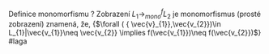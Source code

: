 Definice monomorfismu
?
Zobrazení $L_{1}\rightarrow^f_{mono}L_{2}$ je monomorfismus (prosté zobrazení) znamená, že, {$\forall  ( { \vec{v}_{1}},\vec{v_{2}})\in L_{1}|\vec{v_{1}}\neq \vec{v_{2}} \implies f(\vec{v_{1}})\neq f(\vec{v_{2}})$}
#laga